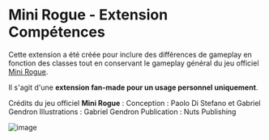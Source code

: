 # Mini Rogue - Extension Compétences

Cette extension a été créée pour inclure des différences de gameplay en fonction des classes tout en conservant le gameplay général du jeu officiel [Mini Rogue](https://www.nutspublishing.com/eshop/mini-rogue-fr).

Il s'agit d'une **extension fan-made pour un usage personnel uniquement**.

Crédits du jeu officiel **Mini Rogue** :
Conception : Paolo Di Stefano et Gabriel Gendron
Illustrations : Gabriel Gendron
Publication : Nuts Publishing

![image](https://github.com/jimmycrequer/mini-rogue/assets/26185218/66d8935e-10c1-4b69-92df-e077de220901)
